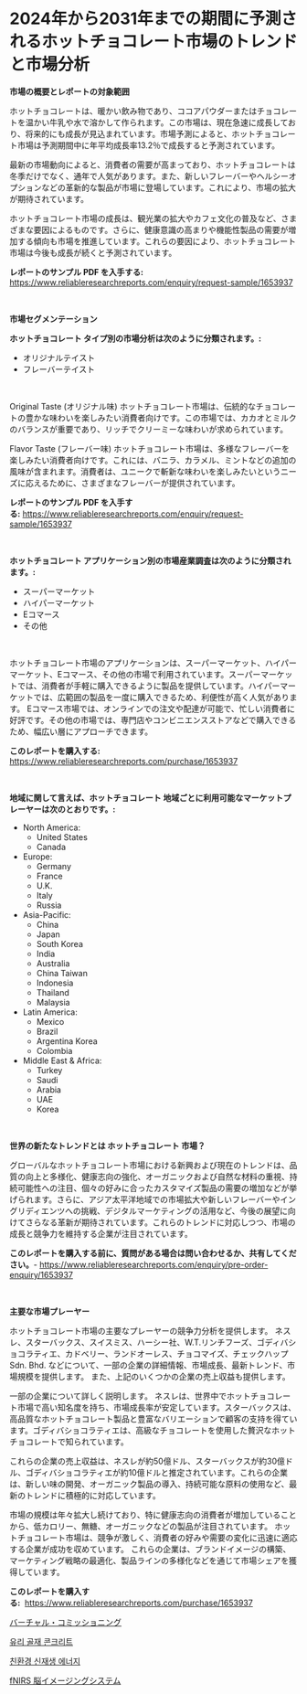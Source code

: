 <p><h1>2024年から2031年までの期間に予測されるホットチョコレート市場のトレンドと市場分析</h1></p><p><strong>市場の概要とレポートの対象範囲</strong></p>
<p><p>ホットチョコレートは、暖かい飲み物であり、ココアパウダーまたはチョコレートを温かい牛乳や水で溶かして作られます。この市場は、現在急速に成長しており、将来的にも成長が見込まれています。市場予測によると、ホットチョコレート市場は予測期間中に年平均成長率13.2％で成長すると予測されています。</p><p>最新の市場動向によると、消費者の需要が高まっており、ホットチョコレートは冬季だけでなく、通年で人気があります。また、新しいフレーバーやヘルシーオプションなどの革新的な製品が市場に登場しています。これにより、市場の拡大が期待されています。</p><p>ホットチョコレート市場の成長は、観光業の拡大やカフェ文化の普及など、さまざまな要因によるものです。さらに、健康意識の高まりや機能性製品の需要が増加する傾向も市場を推進しています。これらの要因により、ホットチョコレート市場は今後も成長が続くと予測されています。</p></p>
<p><strong>レポートのサンプル PDF を入手する:</strong> <a href="https://www.reliableresearchreports.com/enquiry/request-sample/1653937">https://www.reliableresearchreports.com/enquiry/request-sample/1653937</a></p>
<p>&nbsp;</p>
<p><strong>市場セグメンテーション</strong></p>
<p><strong>ホットチョコレート タイプ別の市場分析は次のように分類されます。:</strong></p>
<p><ul><li>オリジナルテイスト</li><li>フレーバーテイスト</li></ul></p>
<p>&nbsp;</p>
<p><p>Original Taste (オリジナル味) ホットチョコレート市場は、伝統的なチョコレートの豊かな味わいを楽しみたい消費者向けです。この市場では、カカオとミルクのバランスが重要であり、リッチでクリーミーな味わいが求められています。</p><p>Flavor Taste (フレーバー味) ホットチョコレート市場は、多様なフレーバーを楽しみたい消費者向けです。これには、バニラ、カラメル、ミントなどの追加の風味が含まれます。消費者は、ユニークで斬新な味わいを楽しみたいというニーズに応えるために、さまざまなフレーバーが提供されています。</p></p>
<p><strong>レポートのサンプル PDF を入手する:</strong>&nbsp;<a href="https://www.reliableresearchreports.com/enquiry/request-sample/1653937">https://www.reliableresearchreports.com/enquiry/request-sample/1653937</a></p>
<p>&nbsp;</p>
<p><strong> ホットチョコレート アプリケーション別の市場産業調査は次のように分類されます。:</strong></p>
<p><ul><li>スーパーマーケット</li><li>ハイパーマーケット</li><li>Eコマース</li><li>その他</li></ul></p>
<p>&nbsp;</p>
<p><p>ホットチョコレート市場のアプリケーションは、スーパーマーケット、ハイパーマーケット、Eコマース、その他の市場で利用されています。スーパーマーケットでは、消費者が手軽に購入できるように製品を提供しています。ハイパーマーケットでは、広範囲の製品を一度に購入できるため、利便性が高く人気があります。 Eコマース市場では、オンラインでの注文や配達が可能で、忙しい消費者に好評です。その他の市場では、専門店やコンビニエンスストアなどで購入できるため、幅広い層にアプローチできます。</p></p>
<p><strong>このレポートを購入する:</strong>&nbsp; <a href="https://www.reliableresearchreports.com/purchase/1653937">https://www.reliableresearchreports.com/purchase/1653937</a></p>
<p>&nbsp;</p>
<p><strong>地域に関して言えば、ホットチョコレート 地域ごとに利用可能なマーケットプレーヤーは次のとおりです。:</strong></p>
<p><ul>
    <li>
        North America:
        <ul>
            <li>United States</li>
            <li>Canada</li>
        </ul>
    </li>
    <li>
        Europe:
        <ul>
            <li>Germany</li>
            <li>France</li>
            <li>U.K.</li>
            <li>Italy</li>
            <li>Russia</li>
        </ul>
    </li>
    <li>
        Asia-Pacific:
        <ul>
            <li>China</li>
            <li>Japan</li>
            <li>South Korea</li>
            <li>India</li>
            <li>Australia</li>
            <li>China Taiwan</li>
            <li>Indonesia</li>
            <li>Thailand</li>
            <li>Malaysia</li>
        </ul>
    </li>
    <li>
        Latin America:
        <ul>
            <li>Mexico</li>
            <li>Brazil</li>
            <li>Argentina Korea</li>
            <li>Colombia</li>
        </ul>
    </li>
    <li>
        Middle East & Africa:
        <ul>
            <li>Turkey</li>
            <li>Saudi</li>
            <li>Arabia</li>
            <li>UAE</li>
            <li>Korea</li>
        </ul>
    </li>
    </ul></p>
<p>&nbsp;</p>
<p><strong>世界の新たなトレンドとは ホットチョコレート 市場？</strong></p>
<p><p>グローバルなホットチョコレート市場における新興および現在のトレンドは、品質の向上と多様化、健康志向の強化、オーガニックおよび自然な材料の重視、持続可能性への注目、個々の好みに合ったカスタマイズ製品の需要の増加などが挙げられます。さらに、アジア太平洋地域での市場拡大や新しいフレーバーやイングリディエンツへの挑戦、デジタルマーケティングの活用など、今後の展望に向けてさらなる革新が期待されています。これらのトレンドに対応しつつ、市場の成長と競争力を維持する企業が注目されています。</p></p>
<p><strong>このレポートを購入する前に、質問がある場合は問い合わせるか、共有してください。</strong>- <a href="https://www.reliableresearchreports.com/enquiry/pre-order-enquiry/1653937">https://www.reliableresearchreports.com/enquiry/pre-order-enquiry/1653937</a></p>
<p>&nbsp;</p>
<p><strong>主要な市場プレーヤー</strong></p>
<p><p>ホットチョコレート市場の主要なプレーヤーの競争力分析を提供します。 ネスレ、スターバックス、スイスミス、ハーシー社、W.T.リンチフーズ、ゴディバショコラティエ、カドベリー、ランドオーレス、チョコマイズ、チェックハップSdn. Bhd. などについて、一部の企業の詳細情報、市場成長、最新トレンド、市場規模を提供します。 また、上記のいくつかの企業の売上収益も提供します。</p><p>一部の企業について詳しく説明します。 ネスレは、世界中でホットチョコレート市場で高い知名度を持ち、市場成長率が安定しています。スターバックスは、高品質なホットチョコレート製品と豊富なバリエーションで顧客の支持を得ています。ゴディバショコラティエは、高級なチョコレートを使用した贅沢なホットチョコレートで知られています。</p><p>これらの企業の売上収益は、ネスレが約50億ドル、スターバックスが約30億ドル、ゴディバショコラティエが約10億ドルと推定されています。これらの企業は、新しい味の開発、オーガニック製品の導入、持続可能な原料の使用など、最新のトレンドに積極的に対応しています。</p><p>市場の規模は年々拡大し続けており、特に健康志向の消費者が増加していることから、低カロリー、無糖、オーガニックなどの製品が注目されています。 ホットチョコレート市場は、競争が激しく、消費者の好みや需要の変化に迅速に適応する企業が成功を収めています。 これらの企業は、ブランドイメージの構築、マーケティング戦略の最適化、製品ラインの多様化などを通じて市場シェアを獲得しています。</p></p>
<p><strong>このレポートを購入する:</strong>&nbsp;&nbsp;<a href="https://www.reliableresearchreports.com/purchase/1653937">https://www.reliableresearchreports.com/purchase/1653937</a></p>
<p><p><a href="https://medium.com/@eduardoramez/%E3%83%90%E3%83%BC%E3%83%81%E3%83%A3%E3%83%AB%E3%82%B3%E3%83%9F%E3%83%83%E3%82%B7%E3%83%A7%E3%83%8B%E3%83%B3%E3%82%B0%E5%B8%82%E5%A0%B4-2031%E5%B9%B4%E3%81%BE%E3%81%A7%E3%81%AE%E3%83%88%E3%83%AC%E3%83%B3%E3%83%89-%E4%BA%88%E6%B8%AC-%E7%AB%B6%E4%BA%89%E5%88%86%E6%9E%90-7a4c90b83318">バーチャル・コミッショニング</a></p><p><a href="https://medium.com/@sybleferry/%EC%9C%A0%EB%A6%AC-%EC%A7%91%ED%95%A9-%EC%BD%98%ED%81%AC%EB%A6%AC%ED%8A%B8-%EC%8B%9C%EC%9E%A5-%EA%B7%9C%EB%AA%A8%EB%8A%94-%EC%84%B8%EA%B3%84-%EC%82%B0%EC%97%85%EC%97%90%EC%84%9C-%EC%B5%9C%EA%B3%A0%EC%9D%98-%EB%A7%88%EC%BC%80%ED%8C%85-%EC%B1%84%EB%84%90%EC%9D%84-%EB%B3%B4%EC%97%AC%EC%A4%80%EB%8B%A4-d47a395edb8a">유리 골재 콘크리트</a></p><p><a href="https://medium.com/@bud567768/%EB%85%B9%EC%83%89-%EC%9E%AC%EC%83%9D-%EC%97%90%EB%84%88%EC%A7%80-%EC%8B%9C%EC%9E%A5-%EC%9D%B8%EC%82%AC%EC%9D%B4%ED%8A%B8-%EC%8B%9C%EC%9E%A5-%EB%8F%99%ED%96%A5-%EC%84%B1%EC%9E%A5-2024%EB%85%84%EB%B6%80%ED%84%B0-2031%EB%85%84%EA%B9%8C%EC%A7%80-%EC%98%88%EC%B8%A1-%EA%B2%B0%EA%B3%BC-f6e94bb87910">친환경 신재생 에너지</a></p><p><a href="https://medium.com/@matteills7854/fnirs%E8%84%B3%E7%94%BB%E5%83%8F%E3%82%B7%E3%82%B9%E3%83%86%E3%83%A0%E3%81%AE%E5%B8%82%E5%A0%B4%E8%A6%8F%E6%A8%A1-%E5%B8%82%E5%A0%B4%E5%8B%95%E5%90%91%E3%81%A8%E5%B8%82%E5%A0%B4%E4%BA%88%E6%B8%AC-2024%E5%B9%B4%E3%81%8B%E3%82%892031%E5%B9%B4%E3%81%BE%E3%81%A7-bb878d6629bb">fNIRS 脳イメージングシステム</a></p></p>